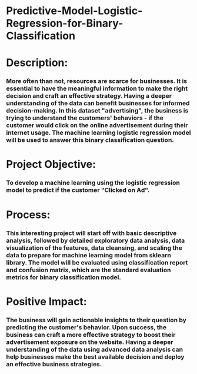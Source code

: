 # Predictive-Model-Logistic-Regression-for-Binary-Classification

# Description:
### More often than not, resources are scarce for businesses. It is essential to have the meaningful information to make the right decision and craft an effective strategy. Having a deeper understanding of the data can benefit businesses for informed decision-making. In this dataset "advertising", the business is trying to understand the customers' behaviors - if the customer would click on the online advertisement during their internet usage. The machine learning logistic regression model will be used to answer this binary classification question.


# Project Objective:
### To develop a machine learning using the logistic regression model to predict if the customer "Clicked on Ad".


# Process:
### This interesting project will start off with basic descriptive analysis, followed by detailed exploratory data analysis, data visualization of the features, data cleansing, and scaling the data to prepare for machine learning model from sklearn library. The model will be evaluated using classification report and confusion matrix, which are the standard evaluation metrics for binary classification model.


# Positive Impact:
### The business will gain actionable insights to their question by predicting the customer's behavior. Upon success, the business can craft a more effective strategy to boost their advertisement exposure on the website. Having a deeper understanding of the data using advanced data analysis can help businesses make the best available decision and deploy an effective business strategies.
